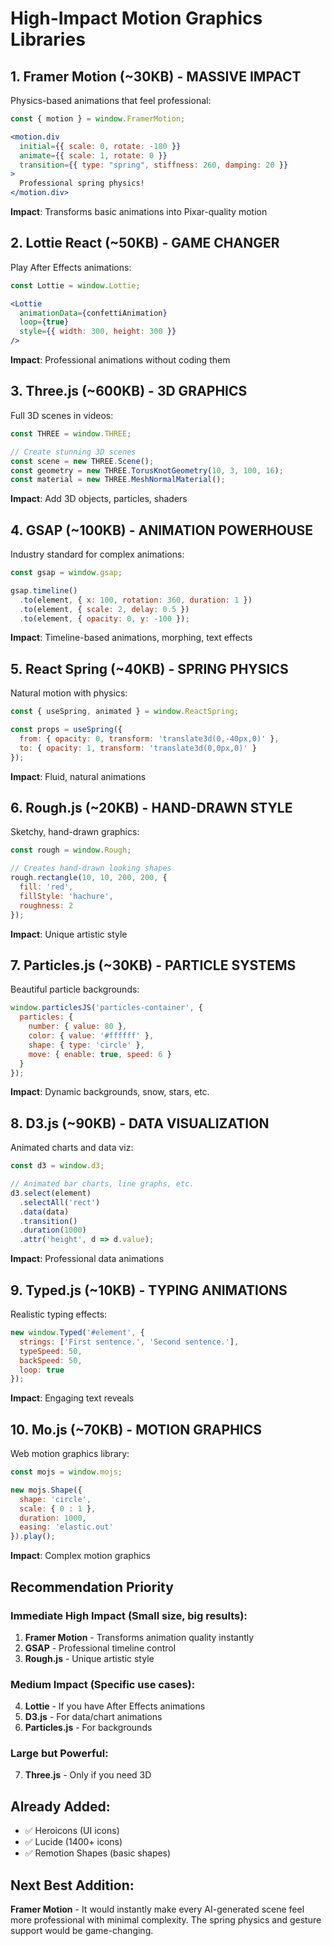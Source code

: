 # High-Impact Motion Graphics Libraries

## 1. **Framer Motion** (~30KB) - MASSIVE IMPACT
Physics-based animations that feel professional:
```jsx
const { motion } = window.FramerMotion;

<motion.div
  initial={{ scale: 0, rotate: -180 }}
  animate={{ scale: 1, rotate: 0 }}
  transition={{ type: "spring", stiffness: 260, damping: 20 }}
>
  Professional spring physics!
</motion.div>
```
**Impact**: Transforms basic animations into Pixar-quality motion

## 2. **Lottie React** (~50KB) - GAME CHANGER
Play After Effects animations:
```jsx
const Lottie = window.Lottie;

<Lottie 
  animationData={confettiAnimation}
  loop={true}
  style={{ width: 300, height: 300 }}
/>
```
**Impact**: Professional animations without coding them

## 3. **Three.js** (~600KB) - 3D GRAPHICS
Full 3D scenes in videos:
```jsx
const THREE = window.THREE;

// Create stunning 3D scenes
const scene = new THREE.Scene();
const geometry = new THREE.TorusKnotGeometry(10, 3, 100, 16);
const material = new THREE.MeshNormalMaterial();
```
**Impact**: Add 3D objects, particles, shaders

## 4. **GSAP** (~100KB) - ANIMATION POWERHOUSE
Industry standard for complex animations:
```jsx
const gsap = window.gsap;

gsap.timeline()
  .to(element, { x: 100, rotation: 360, duration: 1 })
  .to(element, { scale: 2, delay: 0.5 })
  .to(element, { opacity: 0, y: -100 });
```
**Impact**: Timeline-based animations, morphing, text effects

## 5. **React Spring** (~40KB) - SPRING PHYSICS
Natural motion with physics:
```jsx
const { useSpring, animated } = window.ReactSpring;

const props = useSpring({
  from: { opacity: 0, transform: 'translate3d(0,-40px,0)' },
  to: { opacity: 1, transform: 'translate3d(0,0px,0)' }
});
```
**Impact**: Fluid, natural animations

## 6. **Rough.js** (~20KB) - HAND-DRAWN STYLE
Sketchy, hand-drawn graphics:
```jsx
const rough = window.Rough;

// Creates hand-drawn looking shapes
rough.rectangle(10, 10, 200, 200, {
  fill: 'red',
  fillStyle: 'hachure',
  roughness: 2
});
```
**Impact**: Unique artistic style

## 7. **Particles.js** (~30KB) - PARTICLE SYSTEMS
Beautiful particle backgrounds:
```jsx
window.particlesJS('particles-container', {
  particles: {
    number: { value: 80 },
    color: { value: '#ffffff' },
    shape: { type: 'circle' },
    move: { enable: true, speed: 6 }
  }
});
```
**Impact**: Dynamic backgrounds, snow, stars, etc.

## 8. **D3.js** (~90KB) - DATA VISUALIZATION
Animated charts and data viz:
```jsx
const d3 = window.d3;

// Animated bar charts, line graphs, etc.
d3.select(element)
  .selectAll('rect')
  .data(data)
  .transition()
  .duration(1000)
  .attr('height', d => d.value);
```
**Impact**: Professional data animations

## 9. **Typed.js** (~10KB) - TYPING ANIMATIONS
Realistic typing effects:
```jsx
new window.Typed('#element', {
  strings: ['First sentence.', 'Second sentence.'],
  typeSpeed: 50,
  backSpeed: 50,
  loop: true
});
```
**Impact**: Engaging text reveals

## 10. **Mo.js** (~70KB) - MOTION GRAPHICS
Web motion graphics library:
```jsx
const mojs = window.mojs;

new mojs.Shape({
  shape: 'circle',
  scale: { 0 : 1 },
  duration: 1000,
  easing: 'elastic.out'
}).play();
```
**Impact**: Complex motion graphics

## Recommendation Priority

### Immediate High Impact (Small size, big results):
1. **Framer Motion** - Transforms animation quality instantly
2. **GSAP** - Professional timeline control
3. **Rough.js** - Unique artistic style

### Medium Impact (Specific use cases):
4. **Lottie** - If you have After Effects animations
5. **D3.js** - For data/chart animations
6. **Particles.js** - For backgrounds

### Large but Powerful:
7. **Three.js** - Only if you need 3D

## Already Added:
- ✅ Heroicons (UI icons)
- ✅ Lucide (1400+ icons)
- ✅ Remotion Shapes (basic shapes)

## Next Best Addition:
**Framer Motion** - It would instantly make every AI-generated scene feel more professional with minimal complexity. The spring physics and gesture support would be game-changing.